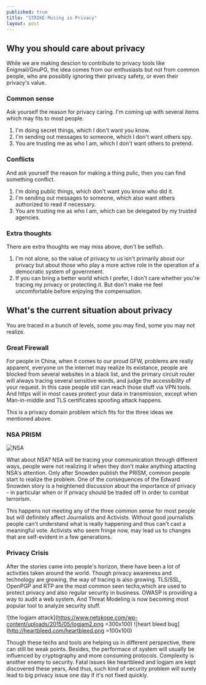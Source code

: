 ```yaml
---
published: true
title: "STRIKE-Musing in Privacy"
layout: post
---
```


## Why you should care about privacy

While we are making descion to contribute to privacy tools like Enigmail/GnuPG, the idea comes from our enthusiasts but not from common people, who are possiblly ignoring their privacy safety, or even their privacy's value.

### Common sense

Ask yourself the reason for privacy caring. I'm coming up with several items which may fits to most people.

1. I'm doing secret things, which I don't want you know.
2. I'm sending out messages to someone, which I don't want others spy.
3. You are trusting me as who I am, which I don't want others to pretend.

### Conflicts

And ask yourself the reason for making a thing pulic, then you can find something conflict.

1. I'm doing public things, which don't want you know who did it.
2. I'm sending out messages to someone, which also want others authorized to read if necessary.
3. You are trusting me as who I am, which can be delegated by my trusted agencies.

### Extra thoughts

There are extra thoughts we may miss above, don't be selfish.

1. I'm not alone, so the value of privacy to us isn't primarily about our privacy but about those who play a more active role in the operation of a democratic system of government.
2. If you can bring a better world which I prefer, I don't care whether you're tracing my privacy or protecting it. But don't make me feel uncomfortable before enjoying the compensation.

## What's the current situation about privacy

You are traced in a bunch of levels, some you may find, some you may not realize.

### Great Firewall

For people in China, when it comes to our proud GFW, problems are really apparent, everyone on the internet may realize its existance, people are blocked from several websites in a black list, and the primary circuit router will always tracing several sensitive words, and judge the accessibility of your request.
In this case people still can reach those stuff via VPN tools. And https will in most cases protect your data in transmission, except when Man-in-middle and TLS certificates spoofing attack happens.

This is a privacy domain problem which fits for the three ideas we mentioned above.

### NSA PRISM

![NSA](https://www.eff.org/files/2013/12/24/nsa-action-1.png)

What about NSA? NSA will be tracing your communication through different ways, people were not realizing it when they don't make anything attacting NSA's attention. Only after Snowden publish the PRISM, common people start to realize the problem. One of the consequences of the Edward Snowden story is a heightened discussion about the importance of privacy - in particular when or if privacy should be traded off in order to combat terrorism.

This happens not meeting any of the three common sense for most people but will definitely affect Journalists and Activists. Without good journalists people can't understand what is really happening and thus can't cast a meaningful vote. Activists who seem fringe now, may lead us to changes that are self-evident in a few generations.

### Privacy Crisis

After the stories came into people's horizon, there have been a lot of activities taken around the world. Though privacy awareness and technology are growing, the way of tracing is also growing. TLS/SSL, OpenPGP and RTP are the most common seen techs,which are used to protect privacy and also regular security in business. OWASP is providing a way to audit a web system. And Threat Modeling is now becoming most popular tool to analyze security stuff.

![the logjam attack](https://www.netskope.com/wp-content/uploads/2015/05/logjam2.png =300x100)
![heart bleed bug](http://heartbleed.com/heartbleed.png =100x100)

Though these techs and tools are helping us in different perspective, there can still be weak points. Besides, the performace of system will usually be influenced by cryptography and more consuming protocols. Complexity is another enemy to security. Fatal issues like heartbleed and logjam are kept discovered these years, And thus, such kind of security problem will surely lead to big privacy issue one day if it's not fixed quickly.
